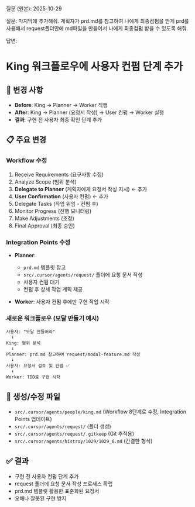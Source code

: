 질문 (원본):
2025-10-29

질문: 마지막에 추가해줘. 계획자가 prd.md를 참고하여 나에게 최종컴펌을 받게 prd를 사용해서 request폴더안에 md파일을 만들어서 나에게 최종컴펌 받을 수 있도록 해줘.

답변:

# King 워크플로우에 사용자 컨펌 단계 추가

## 🎯 변경 사항
- **Before**: King → Planner → Worker 직행
- **After**: King → Planner (요청서 작성) → User 컨펌 → Worker 실행
- **결과**: 구현 전 사용자 최종 확인 단계 추가

## 📋 주요 변경

### Workflow 수정
1. Receive Requirements (요구사항 수집)
2. Analyze Scope (범위 분석)
3. **Delegate to Planner** (계획자에게 요청서 작성 지시) ← 추가
4. **User Confirmation** (사용자 컨펌) ← 추가
5. Delegate Tasks (작업 위임 - 컨펌 후)
6. Monitor Progress (진행 모니터링)
7. Make Adjustments (조정)
8. Final Approval (최종 승인)

### Integration Points 수정
- **Planner**: 
  - `prd.md` 템플릿 참고
  - `src/.cursor/agents/request/` 폴더에 요청 문서 작성
  - 사용자 컨펌 대기
  - 컨펌 후 상세 작업 계획 제공

- **Worker**: 사용자 컨펌 후에만 구현 작업 시작

### 새로운 워크플로우 (모달 만들기 예시)
```
사용자: "모달 만들어라"
  ↓
King: 범위 분석
  ↓
Planner: prd.md 참고하여 request/modal-feature.md 작성
  ↓
사용자: 요청서 검토 및 컨펌 ✅
  ↓
Worker: TDD로 구현 시작
```

## 📂 생성/수정 파일
- `src/.cursor/agents/people/king.md` (Workflow 8단계로 수정, Integration Points 업데이트)
- `src/.cursor/agents/request/` (폴더 생성)
- `src/.cursor/agents/request/.gitkeep` (Git 추적용)
- `src/.cursor/agents/histroy/1029/1029_6.md` (간결한 형식)

## ✅ 결과
- 구현 전 사용자 컨펌 단계 추가
- request 폴더에 요청 문서 작성 프로세스 확립
- prd.md 템플릿 활용한 표준화된 요청서
- 오해나 잘못된 구현 방지

